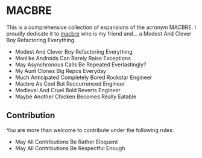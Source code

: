 # MACBRE

This is a comprehensive collection of expansions of the acronym MACBRE. I proudly dedicate it to [macbre](https://github.com/macbre) who is my friend and... a Modest And Clever Boy Refactoring Everything.

* Modest And Clever Boy Refactoring Everything
* Manlike Androids Can Barely Raise Exceptions
* May Asynchronous Calls Be Repeated Everlastingly?
* My Aunt Clones Big Repos Everyday
* Much Anticipated Completely Bored Rockstar Engineer
* Macbre As Cool But Reccurrenced Engineer
* Medieval And Cruel Bold Reverts Engineer
* Maybe Another Chicken Becomes Really Eatable

## Contribution

You are more than welcome to contribute under the following rules:

* May All Contributions Be Rather Eloquent
* May All Contributions Be Respectful Enough

